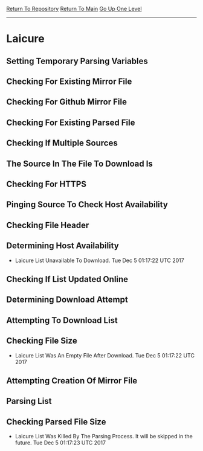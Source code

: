 [Return To Repository](https://github.com/deathbybandaid/piholeparser/)
[Return To Main](https://github.com/deathbybandaid/piholeparser/blob/master/RecentRunLogs/Mainlog.md)
[Go Up One Level](https://github.com/deathbybandaid/piholeparser/blob/master/RecentRunLogs/TopLevelScripts/30-Processing-Blacklists.md)
____________________________________
# Laicure
## Setting Temporary Parsing Variables
## Checking For Existing Mirror File
## Checking For Github Mirror File
## Checking For Existing Parsed File
## Checking If Multiple Sources
## The Source In The File To Download Is
## Checking For HTTPS
## Pinging Source To Check Host Availability
## Checking File Header
## Determining Host Availability
* Laicure List Unavailable To Download. Tue Dec 5 01:17:22 UTC 2017
## Checking If List Updated Online
## Determining Download Attempt
## Attempting To Download List
## Checking File Size
* Laicure List Was An Empty File After Download. Tue Dec 5 01:17:22 UTC 2017
## Attempting Creation Of Mirror File
## Parsing List
## Checking Parsed File Size
* Laicure List Was Killed By The Parsing Process. It will be skipped in the future. Tue Dec 5 01:17:23 UTC 2017
